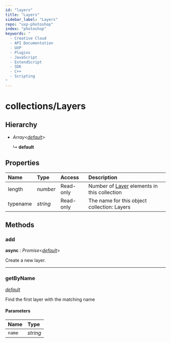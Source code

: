 ```yaml
---
id: "layers"
title: "Layers"
sidebar_label: "Layers"
repo: "uxp-photoshop"
index: "photoshop"
keywords: "
  - Creative Cloud
  - API Documentation
  - UXP
  - Plugins
  - JavaScript
  - ExtendScript
  - SDK
  - C++
  - Scripting
"
---
```


# collections/Layers

## Hierarchy

- *Array*<[*default*](/ps_reference/classes/Layer/)\>

  ↳ **default**

## Properties

| Name | Type | Access | Description |
| :------ | :------ | :------ | :------ |
| length | *number* | Read-only | Number of [Layer](/ps_reference/modules/Layer/) elements in this collection |
| typename | *string* | Read-only | The name for this object collection: Layers |

## Methods

### add

**async** : *Promise*<[*default*](/ps_reference/classes/Layer/)\>

Create a new layer.

___

### getByName

[*default*](/ps_reference/classes/Layer/)

Find the first layer with the matching name

#### Parameters

| Name | Type |
| :------ | :------ |
| `name` | *string* |
